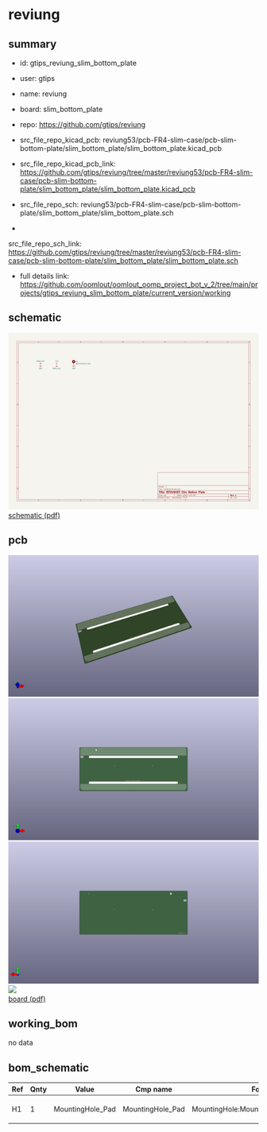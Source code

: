 # reviung
 
## summary 
* id: gtips_reviung_slim_bottom_plate
* user: gtips
* name: reviung
* board: slim_bottom_plate
* repo: https://github.com/gtips/reviung
* src_file_repo_kicad_pcb: reviung53/pcb-FR4-slim-case/pcb-slim-bottom-plate/slim_bottom_plate/slim_bottom_plate.kicad_pcb
* src_file_repo_kicad_pcb_link: https://github.com/gtips/reviung/tree/master/reviung53/pcb-FR4-slim-case/pcb-slim-bottom-plate/slim_bottom_plate/slim_bottom_plate.kicad_pcb


* src_file_repo_sch: reviung53/pcb-FR4-slim-case/pcb-slim-bottom-plate/slim_bottom_plate/slim_bottom_plate.sch
*
 src_file_repo_sch_link: https://github.com/gtips/reviung/tree/master/reviung53/pcb-FR4-slim-case/pcb-slim-bottom-plate/slim_bottom_plate/slim_bottom_plate.sch
* full details link: https://github.com/oomlout/oomlout_oomp_project_bot_v_2/tree/main/projects/gtips_reviung_slim_bottom_plate/current_version/working  

## schematic  
![](working_schematic_600.png)  
[schematic (pdf)](working_schematic.pdf)  

## pcb  
![](working_3d_600.png) 
![](working_3d_front_600.png)  
![](working_3d_back_600.png)  
![](working_600.png)  
[board (pdf)](working.pdf)  

## working_bom
no data

## bom_schematic
| Ref | Qnty | Value | Cmp name | Footprint | Description | Vendor | DNP | 
| --- | --- | --- | --- | --- | --- | --- | --- | 
| H1 | 1 | MountingHole_Pad | MountingHole_Pad | MountingHole:MountingHole_2.2mm_M2_Pad | Mounting Hole with connection |  |  | 




